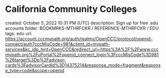 # California Community Colleges

created: October 5, 2022 10:31 PM (UTC)
description: Sign up for free .edu accounts
folder: BOOKMRKS-MTHRFCKR / REFERENCE-MTHRFCKR / EDU
tags: edu
url: https://account.cccmypath.org/auth/realms/OpenCCC/protocol/openid-connect/auth?cccMisCode=981&client_id=mypath-services&kc_idp_hint=OpenCCC&redirect_uri=https%3A%2F%2Fwww.cccmypath.org%2FuPortal%2Fopenid_connect_login%3FcccMisCode%3D981%26target%3Dp%2Fadvisor-cards%3FadvisorCardId%3D14375214&response_mode=fragment&response_type=code&scope=openid